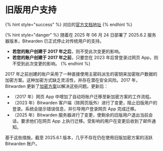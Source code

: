 # 旧版用户支持

{% hint style="success" %}
对应的[官方文档地址](https://bitwarden.com/help/legacy-user-support/)
{% endhint %}

{% hint style="danger" %}
随着在 2025 年 06 月 24 日部署了 2025.6.2 服务器版本，Bitwarden 已正式停止对传统用户的支持。

* **若您的账户创建于 2017 年之后**，则不受此次变更的影响。
* **若您的账户创建于 2017 年之前**，只要您在 2023 年后曾登录过网页 App，则不受到此次变更的影响。
{% endhint %}

2017 年之前创建的账户采用了一种直接使用主密码派生的密钥来加密账户数据的加密方案。这种加密方式缺乏灵活性，并存在潜在安全风险。2017 年，Bitwarden 更新了[加密方案](../security/bitwarden-security-whitepaper.md#hashing-key-derivation-and-encryption)以解决这些问题。更新后：

* （2017 年）网页 App 中增加了自动将账户迁移至新加密方案的工作流程。
* （2023 年）Bitwarden 客户端（除网页版外）进行了变更，阻止旧版用户的登录。系统会提示错误信息，并引导用户登录网页 App 完成迁移。
* （2025 年）Bitwarden 服务器进行了变更，使剩余的旧版用户退出当前会话，要求他们在网页 App 上执行迁移。受影响的用户在变更后收到了邮件通知。

基于这些措施，截至 2025.6.1 版本，几乎不存在仍在使用旧版加密方案的活跃 Bitwarden 账户。
